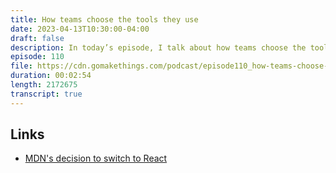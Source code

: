 ```yaml
---
title: How teams choose the tools they use
date: 2023-04-13T10:30:00-04:00
draft: false
description: In today’s episode, I talk about how teams choose the tools that they use.
episode: 110
file: https://cdn.gomakethings.com/podcast/episode110_how-teams-choose-the-tools-they-use.mp3
duration: 00:02:54
length: 2172675
transcript: true
---
```


## Links

- [MDN's decision to switch to React](https://github.com/mdn/sprints/issues/967)